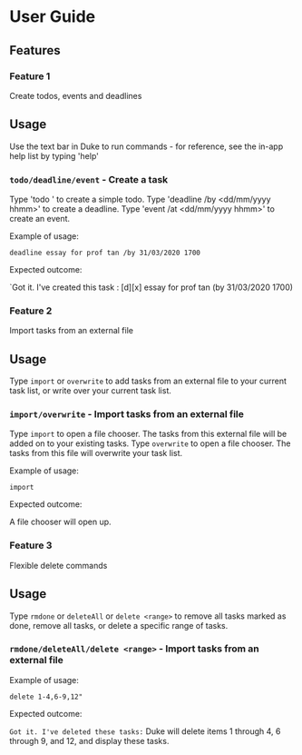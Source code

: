 # User Guide

## Features 

### Feature 1 
Create todos, events and deadlines
## Usage
Use the text bar in Duke to run commands - for reference, see the in-app help
list by typing 'help'

### `todo/deadline/event` - Create a task

Type 'todo <name>' to create a simple todo.
Type 'deadline <task> /by <dd/mm/yyyy hhmm>' to create a deadline.
Type 'event <task> /at <dd/mm/yyyy hhmm>' to create an event.


Example of usage: 

`deadline essay for prof tan /by 31/03/2020 1700`

Expected outcome:

`Got it. I've created this task :
 [d][x] essay for prof tan (by 31/03/2020 1700)
 
### Feature 2
Import tasks from an external file
## Usage
Type `import` or `overwrite` to add tasks from an external file to your current task list, or write over your current task list.

### `import/overwrite` - Import tasks from an external file

Type `import` to open a file chooser. The tasks from this external file will be added on to your existing tasks. 
Type `overwrite` to open a file chooser. The tasks from this file will overwrite your task list.


Example of usage: 

`import`

Expected outcome:

A file chooser will open up.


### Feature 3
Flexible delete commands
## Usage
Type `rmdone` or `deleteAll` or `delete <range>` to remove all tasks marked as done, remove 
all tasks, or delete a specific range of tasks.

### `rmdone/deleteAll/delete <range>` - Import tasks from an external file



Example of usage: 

`delete 1-4,6-9,12"`

Expected outcome:

`Got it. I've deleted these tasks:`
Duke will delete items 1 through 4, 6 through 9, and 12, and display these tasks.




